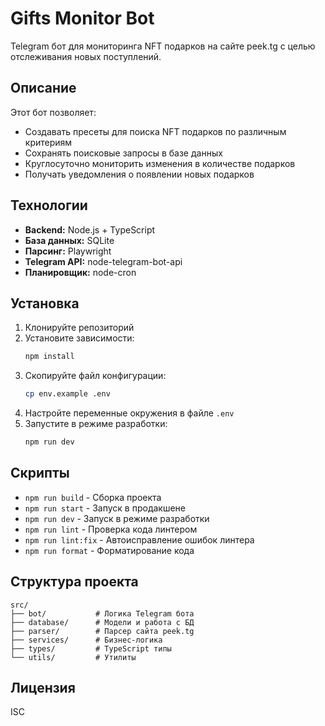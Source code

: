 # Gifts Monitor Bot

Telegram бот для мониторинга NFT подарков на сайте peek.tg с целью отслеживания новых поступлений.

## Описание

Этот бот позволяет:
- Создавать пресеты для поиска NFT подарков по различным критериям
- Сохранять поисковые запросы в базе данных
- Круглосуточно мониторить изменения в количестве подарков
- Получать уведомления о появлении новых подарков

## Технологии

- **Backend:** Node.js + TypeScript
- **База данных:** SQLite
- **Парсинг:** Playwright
- **Telegram API:** node-telegram-bot-api
- **Планировщик:** node-cron

## Установка

1. Клонируйте репозиторий
2. Установите зависимости:
   ```bash
   npm install
   ```
3. Скопируйте файл конфигурации:
   ```bash
   cp env.example .env
   ```
4. Настройте переменные окружения в файле `.env`
5. Запустите в режиме разработки:
   ```bash
   npm run dev
   ```

## Скрипты

- `npm run build` - Сборка проекта
- `npm run start` - Запуск в продакшене
- `npm run dev` - Запуск в режиме разработки
- `npm run lint` - Проверка кода линтером
- `npm run lint:fix` - Автоисправление ошибок линтера
- `npm run format` - Форматирование кода

## Структура проекта

```
src/
├── bot/           # Логика Telegram бота
├── database/      # Модели и работа с БД
├── parser/        # Парсер сайта peek.tg
├── services/      # Бизнес-логика
├── types/         # TypeScript типы
└── utils/         # Утилиты
```

## Лицензия

ISC
